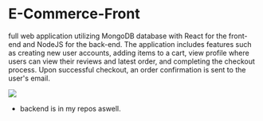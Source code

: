 # E-Commerce-Front

full web application utilizing MongoDB database with React for the front-end and NodeJS for the back-end. The application includes features such as creating new user accounts, adding items to a cart, view profile where users can view their reviews and latest order, and completing the checkout process. Upon successful checkout, an order confirmation is sent to the user's email.

![](https://im3.ezgif.com/tmp/ezgif-3-069ff64bb1.gif)


* backend is in my repos aswell.
